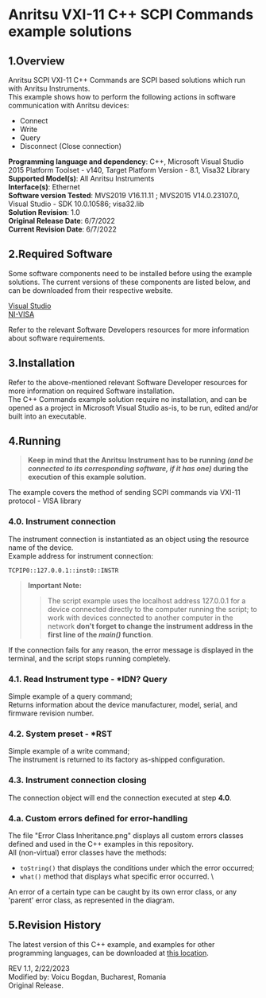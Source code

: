 # Anritsu VXI-11 C++ SCPI Commands example solutions

## 1.Overview
Anritsu SCPI VXI-11 C++ Commands are SCPI based solutions which run with Anritsu Instruments.  
This example shows how to perform the following actions in software communication with Anritsu devices:
* Connect
* Write
* Query
* Disconnect (Close connection)

**Programming language and dependency**: C++, Microsoft Visual Studio 2015 Platform Toolset - v140, Target Platform Version - 8.1, Visa32 Library  
**Supported Model(s)**: All Anritsu Instruments  
**Interface(s)**: Ethernet  
**Software version Tested**: MVS2019 V16.11.11 ; MVS2015 V14.0.23107.0, Visual Studio - SDK 10.0.10586; visa32.lib  
**Solution Revision**: 1.0  
**Original Release Date**: 6/7/2022  
**Current Revision Date**: 6/7/2022


## 2.Required Software
Some software components need to be installed before using the example solutions. The current versions of these components are listed below, and can be downloaded from their respective website.

[Visual Studio](https://visualstudio.microsoft.com/downloads/)  
[NI-VISA](https://www.ni.com/ro-ro/support/downloads/drivers/download.ni-visa.html)

Refer to the relevant Software Developers resources for more information about software requirements.

## 3.Installation
Refer to the above-mentioned relevant Software Developer resources for more information on required Software installation.  
The C++ Commands example solution require no installation, and can be opened as a project in Microsoft Visual Studio as-is, to be run, edited and/or built into an executable.

## 4.Running

>  **Keep in mind that the Anritsu Instrument has to be running *(and be connected to its corresponding software, if it has one)* during the execution of this example solution.**

The example covers the method of sending SCPI commands via VXI-11 protocol - VISA library

### 4.0. Instrument connection

The instrument connection is instantiated as an object using the resource name of the device.  
Example address for instrument connection:

    TCPIP0::127.0.0.1::inst0::INSTR

> **Important Note:**
>> The script example uses the localhost address 127.0.0.1 for a device connected directly to the computer running the script; to work with devices connected to another computer in the network **don't forget to change the instrument address in the first line of the *main()* function**.

If the connection fails for any reason, the error message is displayed in the terminal, and the script stops running completely.

### 4.1. Read Instrument type - *IDN? Query
Simple example of a query command;  
Returns information about the device manufacturer, model, serial, and firmware revision number.

### 4.2. System preset - *RST
Simple example of a write command;  
The instrument is returned to its factory as-shipped configuration.

### 4.3. Instrument connection closing
The connection object will end the connection executed at step **4.0**.

### 4.a. Custom errors defined for error-handling
The file "Error Class Inheritance.png" displays all custom errors classes defined and used in the C++ examples in this repository. \
All (non-virtual) error classes have the methods:
- `toString()` that displays the conditions under which the error occurred;
- `what()` method that displays what specific error occurred. \

An error of a certain type can be caught by its own error class, or any 'parent' error class, as represented in the diagram.

## 5.Revision History
The latest version of this C++ example, and examples for other programming languages, can be downloaded at [this location](https://github.com/Anritsu/Examples).  

REV 1.1, 2/22/2023  
Modified by: Voicu Bogdan, Bucharest, Romania  
Original Release.